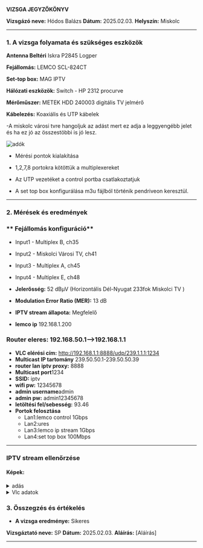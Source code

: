 **VIZSGA JEGYZŐKÖNYV**

**Vizsgázó neve:** Hódos Balázs
**Dátum:** 2025.02.03.
**Helyszín:** Miskolc  

---

### **1. A vizsga folyamata és szükséges eszközök**


**Antenna Beltéri** Iskra P2845 Logper

**Fejállomás:** LEMCO SCL-824CT

**Set-top box:** MAG IPTV

**Hálózati eszközök:** Switch - HP 2312 procurve

**Mérőműszer:** METEK HDD 240003 digitális TV jelmérő

**Kábelezés:** Koaxiális és UTP kábelek

-A miskolc városi tvre hangoljuk az adást mert ez adja a leggyengébb jelet és ha ez jó az összestöbbi is jó lesz.

![adók](https://github.com/user-attachments/assets/4de2f415-0892-42e4-8459-0c8d7cad6fae)

- Mérési pontok kialakítása
  
- 1,2,7,8 portokra kötöttük a multiplexereket
  
- Az UTP vezetéket a control portba csatlakoztatjuk

- A set top box konfigurálása m3u fájlból történik pendriveon keresztül.

---

### **2. Mérések és eredmények**
### ** Fejállomás konfiguráció**
- Input1 - Multiplex B, ch35
- Input2 - Miskolci Városi TV, ch41
- Input3 - Multiplex A, ch45
- Input4 - Multiplex E, ch48

- **Jelerősség:** 52 dBµV  (Horizontális Dél-Nyugat 233fok Miskolci TV )
- **Modulation Error Ratio (MER):** 13 dB  
- **IPTV stream állapota:** Megfelelő
- **lemco ip** 192.168.1.200

### **Router eleres:** 192.168.50.1-->192.168.1.1

- **VLC elérési cím:** http://192.168.1.1:8888/udp/239.1.1.1:1234
- **Multicast IP tartomány** 239.50.50.1-239.50.50.39
- **router lan iptv proxy:** 8888
- **Multicast port**1234
- **SSID:** iptv
- **wifi pw:** 12345678
- **admin username**admin
- **admin pw:** admin12345678
- **letöltési fel/sebesség:** 93.46
- **Portok felosztása**
  - Lan1:lemco control 1Gbps
  - Lan2:ures
  - Lan3:lemco ip stream 1Gbps
  - Lan4:set top box 100Mbps
    
---

### **IPTV stream ellenőrzése**

#### **Képek:**
<details>
    <summary>adás</summary>
  
![adás](https://github.com/user-attachments/assets/e1eb954f-d8cf-435b-b4c9-b731cc2ef43c)

</details>
<details>
    <summary>Vlc adatok</summary>
  
![sdfsdfsdf](https://github.com/user-attachments/assets/51338600-5748-484d-81a5-366c112bd244)
  
![fsdsdf](https://github.com/user-attachments/assets/3673a3b8-715b-47d4-aa7a-2fca1a3ae858)

</details>

### **3. Összegzés és értékelés**
- **A vizsga eredménye:** Sikeres 

**Vizsgáztató neve:** SP 
**Dátum:** 2025.02.03.
**Aláírás:** [Aláírás]  

---


